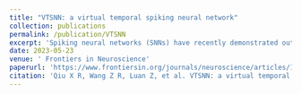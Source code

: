 ```yaml
---
title: "VTSNN: a virtual temporal spiking neural network"
collection: publications
permalink: /publication/VTSNN
excerpt: 'Spiking neural networks (SNNs) have recently demonstrated outstanding performance in a variety of high-level tasks, such as image classification. However, advancements in the field of low-level assignments, such as image reconstruction, are rare. This may be due to the lack of promising image encoding techniques and corresponding neuromorphic devices designed specifically for SNN-based low-level vision problems. This paper begins by proposing a simple yet effective undistorted weighted-encoding-decoding technique, which primarily consists of an Undistorted Weighted-Encoding (UWE) and an Undistorted Weighted-Decoding (UWD). The former aims to convert a gray image into spike sequences for effective SNN learning, while the latter converts spike sequences back into images. Then, we design a new SNN training strategy, known as Independent-Temporal Backpropagation (ITBP) to avoid complex loss propagation in spatial and temporal dimensions, and experiments show that ITBP is superior to Spatio-Temporal Backpropagation (STBP). Finally, a so-called Virtual Temporal SNN (VTSNN) is formulated by incorporating the above-mentioned approaches into U-net network architecture, fully utilizing the potent multiscale representation capability. Experimental results on several commonly used datasets such as MNIST, F-MNIST, and CIFAR10 demonstrate that the proposed method produces competitive noise-removal performance extremely which is superior to the existing work. Compared to ANN with the same architecture, VTSNN has a greater chance of achieving superiority while consuming ~1/274 of the energy. Specifically, using the given encoding-decoding strategy, a simple neuromorphic circuit could be easily constructed to maximize this low-carbon strategy.'
date: 2023-05-23
venue: ' Frontiers in Neuroscience'
paperurl: 'https://www.frontiersin.org/journals/neuroscience/articles/10.3389/fnins.2023.1091097/full'
citation: 'Qiu X R, Wang Z R, Luan Z, et al. VTSNN: a virtual temporal spiking neural network[J]. Frontiers in Neuroscience, 2023, 17: 1091097.'
---
```


